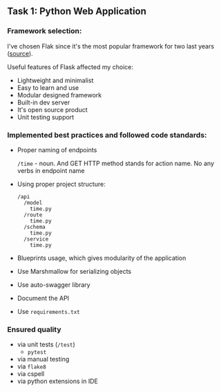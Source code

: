 ## Task 1: Python Web Application

### Framework selection:

I've chosen Flak since it's the most popular framework for two last years ([source](https://www.jetbrains.com/lp/devecosystem-2022/python/)).

Useful features of Flask affected my choice:

- Lightweight and minimalist
- Easy to learn and use
- Modular designed framework
- Built-in dev server
- It's open source product
- Unit testing support

### Implemented best practices and followed code standards:

- Proper naming of endpoints

  `/time` - noun. And GET HTTP method stands for action name. No any verbs in endpoint name

- Using proper project structure:
  ```
  /api
    /model
      time.py
    /route
      time.py
    /schema
      time.py
    /service
      time.py
  ```
- Blueprints usage, which gives modularity of the application
- Use Marshmallow for serializing objects
- Use auto-swagger library
- Document the API
- Use `requirements.txt`

### Ensured quality

- via unit tests (`/test`)
  - `pytest`
- via manual testing
- via `flake8`
- via cspell
- via python extensions in IDE
